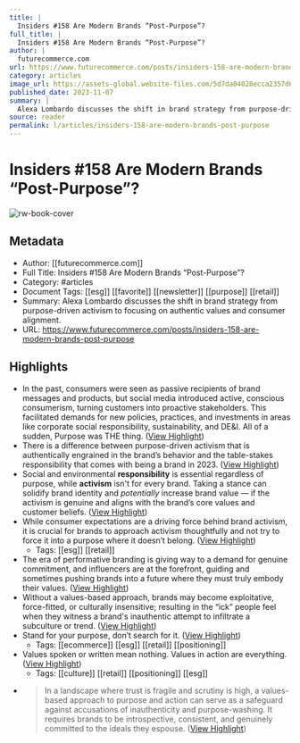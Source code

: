 ```yaml
---
title: |
  Insiders #158 Are Modern Brands “Post-Purpose”?
full_title: |
  Insiders #158 Are Modern Brands “Post-Purpose”?
author: |
  futurecommerce.com
url: https://www.futurecommerce.com/posts/insiders-158-are-modern-brands-post-purpose
category: articles
image_url: https://assets-global.website-files.com/5d7da04028ecca2357d6b3b0/654aae59653d06d0c07c1186_purpose.png
published_date: 2023-11-07
summary: |
  Alexa Lombardo discusses the shift in brand strategy from purpose-driven activism to focusing on authentic values and consumer alignment.
source: reader
permalink: l/articles/insiders-158-are-modern-brands-post-purpose
---
```

# Insiders #158 Are Modern Brands “Post-Purpose”?

![rw-book-cover](https://assets-global.website-files.com/5d7da04028ecca2357d6b3b0/654aae59653d06d0c07c1186_purpose.png)

## Metadata
- Author: [[futurecommerce.com]]
- Full Title: Insiders #158 Are Modern Brands “Post-Purpose”?
- Category: #articles
- Document Tags: [[esg]] [[favorite]] [[newsletter]] [[purpose]] [[retail]] 
- Summary: Alexa Lombardo discusses the shift in brand strategy from purpose-driven activism to focusing on authentic values and consumer alignment.
- URL: https://www.futurecommerce.com/posts/insiders-158-are-modern-brands-post-purpose

## Highlights
- In the past, consumers were seen as passive recipients of brand messages and products, but social media introduced active, conscious consumerism, turning customers into proactive stakeholders. This facilitated demands for new policies, practices, and investments in areas like corporate social responsibility, sustainability, and DE&I. All of a sudden, Purpose was THE thing. ([View Highlight](https://read.readwise.io/read/01hf9g15jmk061xenc71wbjkv6))
- There is a difference between purpose-driven activism that is authentically engrained in the brand’s behavior and the table-stakes responsibility that comes with being a brand in 2023. ([View Highlight](https://read.readwise.io/read/01hf9g1qx3v3vc2p13eaatr4f3))
- Social and environmental **responsibility** is essential regardless of purpose, while **activism** isn't for every brand. Taking a stance can solidify brand identity and *potentially* increase brand value — if the activism is genuine and aligns with the brand’s core values and customer beliefs. ([View Highlight](https://read.readwise.io/read/01hf9g2vqwtj7sk00chwgwz07n))
- While consumer expectations are a driving force behind brand activism, it is crucial for brands to approach activism thoughtfully and not try to force it into a purpose where it doesn’t belong. ([View Highlight](https://read.readwise.io/read/01hf9g3fhkr7h1jrae7gqmwa3v))
    - Tags: [[esg]] [[retail]] 
- The era of performative branding is giving way to a demand for genuine commitment, and influencers are at the forefront, guiding and sometimes pushing brands into a future where they must truly embody their values. ([View Highlight](https://read.readwise.io/read/01hf9g55wr3g9kdjmx60baab76))
- Without a values-based approach, brands may become exploitative, force-fitted, or culturally insensitive; resulting in the “ick” people feel when they witness a brand's inauthentic attempt to infiltrate a subculture or trend. ([View Highlight](https://read.readwise.io/read/01hf9g6f3b9fcyq4qjzb7ptg08))
- Stand for your purpose, don’t search for it. ([View Highlight](https://read.readwise.io/read/01hf9g7d1mt5vne711hs2c26jn))
    - Tags: [[ecommerce]] [[esg]] [[retail]] [[positioning]] 
- Values spoken or written mean nothing. Values in action are everything. ([View Highlight](https://read.readwise.io/read/01hf9g7vb54qqte36zgnm45gbp))
    - Tags: [[culture]] [[retail]] [[positioning]] [[esg]] 
- > In a landscape where trust is fragile and scrutiny is high, a values-based approach to purpose and action can serve as a safeguard against accusations of inauthenticity and purpose-washing. It requires brands to be introspective, consistent, and genuinely committed to the ideals they espouse. ([View Highlight](https://read.readwise.io/read/01hf9g8s4k2nqsxxevpg7pzgr8))


